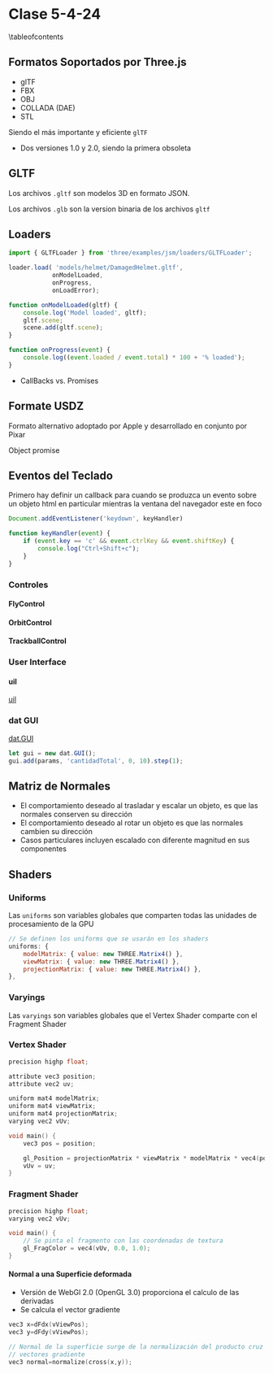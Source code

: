# Clase 5-4-24

\tableofcontents

## Formatos Soportados por Three.js

* glTF
* FBX
* OBJ
* COLLADA (DAE)
* STL

Siendo el más importante y eficiente `glTF`

* Dos versiones 1.0 y 2.0, siendo la primera obsoleta

## GLTF

Los archivos `.gltf` son modelos 3D en formato JSON.

Los archivos `.glb` son la version binaria de los archivos `gltf`

## Loaders

```js
import { GLTFLoader } from 'three/examples/jsm/loaders/GLTFLoader';
```

```js
loader.load( 'models/helmet/DamagedHelmet.gltf',
            onModelLoaded,
            onProgress,
            onLoadError);
```

```js
function onModelLoaded(gltf) {
	console.log('Model loaded', gltf);
	gltf.scene;
	scene.add(gltf.scene);
}
```

```js
function onProgress(event) {
	console.log((event.loaded / event.total) * 100 + '% loaded');
}
```

* CallBacks vs. Promises

## Formate USDZ

Formato alternativo adoptado por Apple y desarrollado en conjunto por Pixar

Object promise

## Eventos del Teclado

Primero hay definir un callback para cuando se produzca un evento sobre un
objeto html en particular mientras la ventana del navegador este en foco

```js
Document.addEventListener('keydown', keyHandler)
```

```js
function keyHandler(event) {
    if (event.key == 'c' && event.ctrlKey && event.shiftKey) {
        console.log("Ctrl+Shift+c");
    }
}
```

### Controles

#### FlyControl

#### OrbitControl

#### TrackballControl

### User Interface

#### uil

[uil](https://github.com/lo-th/uil)

### dat GUI

[dat.GUI](https://github.com/dataarts/dat.gui)

```js
let gui = new dat.GUI();
gui.add(params, 'cantidadTotal', 0, 10).step(1);
```

## Matriz de Normales

* El comportamiento deseado al trasladar y escalar un objeto, es que las
  normales conserven su dirección
* El comportamiento deseado al rotar un objeto es que las normales cambien su
  dirección
* Casos particulares incluyen escalado con diferente magnitud en sus componentes

## Shaders

### Uniforms

Las `uniforms` son variables globales que comparten todas las unidades de
procesamiento de la GPU

```js
// Se definen los uniforms que se usarán en los shaders
uniforms: {
    modelMatrix: { value: new THREE.Matrix4() },
    viewMatrix: { value: new THREE.Matrix4() },
    projectionMatrix: { value: new THREE.Matrix4() },
},
```

### Varyings

Las `varyings` son variables globales que el Vertex Shader comparte con el
Fragment Shader

### Vertex Shader

```c
precision highp float;

attribute vec3 position;
attribute vec2 uv;

uniform mat4 modelMatrix;
uniform mat4 viewMatrix;
uniform mat4 projectionMatrix;
varying vec2 vUv;

void main() {
    vec3 pos = position;	

    gl_Position = projectionMatrix * viewMatrix * modelMatrix * vec4(pos, 1.0);
    vUv = uv;
}
```

### Fragment Shader

```c
precision highp float;
varying vec2 vUv;

void main() {
    // Se pinta el fragmento con las coordenadas de textura
    gl_FragColor = vec4(vUv, 0.0, 1.0);
}
```

#### Normal a una Superficie deformada

* Versión de WebGl 2.0 (OpenGL 3.0) proporciona el calculo de las derivadas
* Se calcula el vector gradiente

```c
vec3 x=dFdx(vViewPos);
vec3 y=dFdy(vViewPos);
```

```c
// Normal de la superficie surge de la normalización del producto cruz de los
// vectores gradiente
vec3 normal=normalize(cross(x,y));
```
